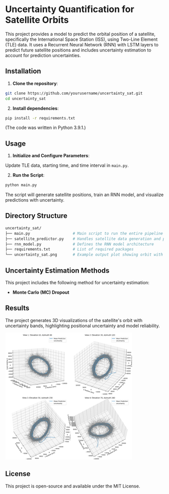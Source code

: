 # Uncertainty Quantification for Satellite Orbits

This project provides a model to predict the orbital position of a satellite, specifically the International Space Station (ISS), using Two-Line Element (TLE) data. It uses a Recurrent Neural Network (RNN) with LSTM layers to predict future satellite positions and includes uncertainty estimation to account for prediction uncertainties.

## Installation

1. **Clone the repository**:

```bash
git clone https://github.com/yourusername/uncertainty_sat.git
cd uncertainty_sat
```

2. **Install dependencies**:

```bash
pip install -r requirements.txt
```

(The code was written in Python 3.9.1.)

## Usage

1. **Initialize and Configure Parameters**:
   
Update TLE data, starting time, and time interval in `main.py`.

2. **Run the Script**:

```bash
python main.py
```

The script will generate satellite positions, train an RNN model, and visualize predictions with uncertainty.

## Directory Structure

```graphql
uncertainty_sat/
├── main.py                   # Main script to run the entire pipeline
├── satellite_predictor.py    # Handles satellite data generation and preprocessing
├── rnn_model.py              # Defines the RNN model architecture
├── requirements.txt          # List of required packages
└── uncertainty_sat.png       # Example output plot showing orbit with uncertainty
```

## Uncertainty Estimation Methods

This project includes the following method for uncertainty estimation:

- **Monte Carlo (MC) Dropout**

## Results

The project generates 3D visualizations of the satellite's orbit with uncertainty bands, highlighting positional uncertainty and model reliability.

<img src="https://github.com/yuyenchang/uncertainty_sat/blob/main/uncertainty_sat.png" alt="Example Image" style="width:80%;"/>

## License

This project is open-source and available under the MIT License.
